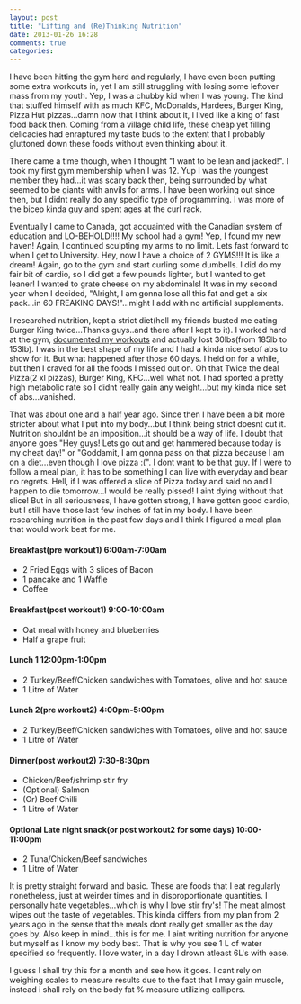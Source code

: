 ```yaml
---
layout: post
title: "Lifting and (Re)Thinking Nutrition"
date: 2013-01-26 16:28
comments: true
categories: 
---
```

<p>I have been hitting the gym hard and regularly, I have even been putting
some extra workouts in, yet I am still struggling with losing some
leftover mass from my youth. Yep, I was a chubby kid when I was young.
The kind that stuffed himself with as much KFC, McDonalds, Hardees,
Burger King, Pizza Hut pizzas...damn now that I think about it, I lived
like a king of fast food back then. Coming from a village child life,
these cheap yet filling delicacies had enraptured my taste buds to the
extent that I probably gluttoned down these foods without even thinking
about it.</p> 

<p>There came a time though, when I thought "I want to be lean
and jacked!". I took my first gym membership when I was 12. Yup I was the
youngest member they had...it was scary back then, being surrounded by
what seemed to be giants with anvils for arms. I have been
working out since then, but I didnt really do any specific type of
programming. I was more of the bicep kinda guy and spent ages at the
curl rack. </p> 

<p>Eventually I came to Canada, got acquainted with the Canadian system
of education and LO-BEHOLD!!!! My school had a gym! Yep, I found my new
haven! Again, I continued sculpting my arms to no limit. Lets fast
forward to when I get to University. Hey, now I have a choice of 2
GYMS!!! It is like a dream! Again, go to the gym and start curling some
dumbells. I did do my fair bit of cardio, so I did get a few pounds
lighter, but I wanted to get leaner! I wanted to grate cheese on my
abdominals! It was in my second year when I decided, "Alright, I am
gonna lose all this fat and get a six pack...in 60 FREAKING
DAYS!"...might I add with no artificial supplements.</p>

<p>I researched nutrition, kept a strict diet(hell my friends busted me
eating Burger King twice...Thanks guys..and there after I kept to it). I worked hard at the gym, <a href="http://cdesouza-birdman.blogspot.ca/" target="_blank">documented my workouts</a> and  actually lost 30lbs(from 185lb to 153lb). I was in the best shape of my life and I had a kinda nice setof abs to show for it. But what happened after those 60 days. I held on for a while, but then I craved for all the foods I missed out on. Oh that Twice the deal Pizza(2 xl pizzas), Burger King, KFC...well what not. I had sported a pretty high metabolic rate so I didnt really gain any weight...but my kinda nice set of abs...vanished.</p>

<p>That was about one and a half year ago. Since then I have been a bit
more stricter about what I put into my body...but I think being strict
doesnt cut it. Nutrition shouldnt be an imposition...it should be a way
of life. I doubt that anyone goes "Hey guys! Lets go out and get
hammered because today is my cheat day!" or "Goddamit, I am gonna pass
on that pizza because I am on a diet...even though I love pizza :(". I
dont want to be that guy. If I were to follow a meal plan, it has to be
something I can live with everyday and bear no regrets. Hell, if I was
offered a slice of Pizza today and said no and I happen to die
tomorrow...I would be really pissed! I aint dying without that slice!
But in all seriousness, I have gotten strong, I have gotten good cardio,
but I still have those last few inches of fat in my body. I have been
researching nutrition in the past few days and I think I figured a meal
plan that would work best for me.</p>

<h4>Breakfast(pre workout1) 6:00am-7:00am</h4>
<ul>
	<li>2 Fried Eggs with 3 slices of Bacon</li>
	<li>1 pancake and 1 Waffle</li>
	<li>Coffee</li>
</ul>
<h4>Breakfast(post workout1) 9:00-10:00am</h4>
<ul>
	<li>Oat meal with honey and blueberries</li>
	<li>Half a grape fruit</li>
</ul>
<h4>Lunch 1  12:00pm-1:00pm</h4>
<ul>
	<li>2 Turkey/Beef/Chicken sandwiches with Tomatoes, olive and hot
sauce</li>
	<li>1 Litre of Water</li>
</ul>
<h4>Lunch 2(pre workout2)  4:00pm-5:00pm</h4>
<ul>
	<li>2 Turkey/Beef/Chicken sandwiches with Tomatoes, olive and
hot sauce	
	<li>1 Litre of Water</li>
</ul>
<h4>Dinner(post workout2) 7:30-8:30pm</h4>
<ul>
	<li>Chicken/Beef/shrimp stir fry</li>
	<li>(Optional) Salmon</li>
	<li>(Or) Beef Chilli</li>
	<li>1 Litre of Water</li>
</ul>
<h4>Optional Late night snack(or post workout2 for some days) 10:00-11:00pm</h4>
<ul>
	<li>2 Tuna/Chicken/Beef sandwiches</li>
	<li>1 Litre of Water</li>
</ul>
<p>
	It is pretty straight forward and basic. These are foods that I eat
regularly nonetheless, just at weirder times and in disproportionate
quantities. I personally hate vegetables...which is why I love stir
fry's! The meat almost wipes out the taste of vegetables. This kinda
differs from my plan from 2 years ago in the sense that the meals dont
really get smaller as the day goes by. Also keep in mind...this is for
me. I aint writing nutrition for anyone but myself as I know my body
best. That is why you see 1 L of water specified so frequently. I love
water, in a day I drown atleast 6L's with ease. 
</p>
<p>
I guess I shall try this for a month and see how it goes. I cant rely on
weighing scales to measure results due to the fact that I may gain
muscle, instead i shall rely on the body fat % measure utilizing
callipers.
</p>
